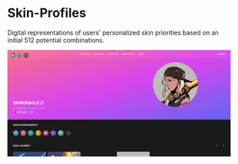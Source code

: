 # Skin-Profiles
Digital representations of users’ personalized skin priorities based on an initial 512 potential combinations.


![Alt text](./assets/banner.png)
